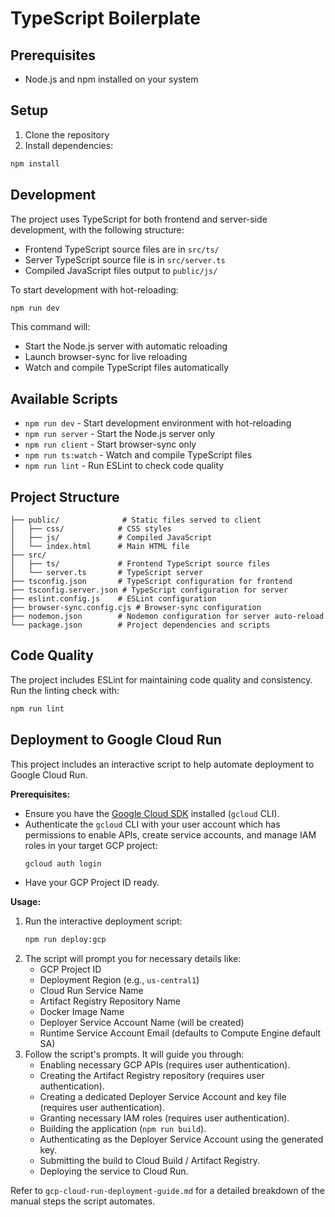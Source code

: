 # TypeScript Boilerplate

## Prerequisites
- Node.js and npm installed on your system

## Setup
1. Clone the repository
2. Install dependencies:
```bash
npm install
```

## Development
The project uses TypeScript for both frontend and server-side development, with the following structure:
- Frontend TypeScript source files are in `src/ts/`
- Server TypeScript source file is in `src/server.ts`
- Compiled JavaScript files output to `public/js/`

To start development with hot-reloading:
```bash
npm run dev
```

This command will:
- Start the Node.js server with automatic reloading
- Launch browser-sync for live reloading
- Watch and compile TypeScript files automatically

## Available Scripts
- `npm run dev` - Start development environment with hot-reloading
- `npm run server` - Start the Node.js server only
- `npm run client` - Start browser-sync only
- `npm run ts:watch` - Watch and compile TypeScript files
- `npm run lint` - Run ESLint to check code quality

## Project Structure
```
├── public/              # Static files served to client
│   ├── css/            # CSS styles
│   ├── js/             # Compiled JavaScript
│   └── index.html      # Main HTML file
├── src/
│   ├── ts/             # Frontend TypeScript source files
│   └── server.ts       # TypeScript server
├── tsconfig.json       # TypeScript configuration for frontend
├── tsconfig.server.json # TypeScript configuration for server
├── eslint.config.js    # ESLint configuration
├── browser-sync.config.cjs # Browser-sync configuration
├── nodemon.json        # Nodemon configuration for server auto-reload
└── package.json        # Project dependencies and scripts
```

## Code Quality
The project includes ESLint for maintaining code quality and consistency. Run the linting check with:
```bash
npm run lint
```

## Deployment to Google Cloud Run

This project includes an interactive script to help automate deployment to Google Cloud Run.

**Prerequisites:**

*   Ensure you have the [Google Cloud SDK](https://cloud.google.com/sdk/docs/install) installed (`gcloud` CLI).
*   Authenticate the `gcloud` CLI with your user account which has permissions to enable APIs, create service accounts, and manage IAM roles in your target GCP project:
    ```bash
    gcloud auth login
    ```
*   Have your GCP Project ID ready.

**Usage:**

1.  Run the interactive deployment script:
    ```bash
    npm run deploy:gcp
    ```
2.  The script will prompt you for necessary details like:
    *   GCP Project ID
    *   Deployment Region (e.g., `us-central1`)
    *   Cloud Run Service Name
    *   Artifact Registry Repository Name
    *   Docker Image Name
    *   Deployer Service Account Name (will be created)
    *   Runtime Service Account Email (defaults to Compute Engine default SA)
3.  Follow the script's prompts. It will guide you through:
    *   Enabling necessary GCP APIs (requires user authentication).
    *   Creating the Artifact Registry repository (requires user authentication).
    *   Creating a dedicated Deployer Service Account and key file (requires user authentication).
    *   Granting necessary IAM roles (requires user authentication).
    *   Building the application (`npm run build`).
    *   Authenticating as the Deployer Service Account using the generated key.
    *   Submitting the build to Cloud Build / Artifact Registry.
    *   Deploying the service to Cloud Run.

Refer to `gcp-cloud-run-deployment-guide.md` for a detailed breakdown of the manual steps the script automates.
